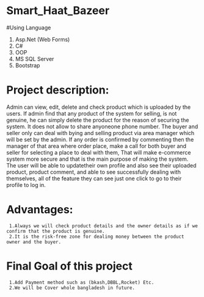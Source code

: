 # Smart_Haat_Bazeer

  #Using Language
  1. Asp.Net (Web Forms)
  2. C#
  3. OOP
  4. MS SQL Server
  5. Bootstrap
  
  
  # Project description: 
  
   Admin can view, edit, delete and check product which is uploaded by the users. If admin find that any product of the system for selling, is not genuine, he can simply delete the product for the reason of securing the system. It does not allow to share anyoneone phone number.
 The buyer and seller only can deal with bying and selling product via area manager which will be set by the admin. If any order is confirmed by  commenting then the manager of that area where order place, make a call for both buyer and seller for selecting a place to deal with them,  That will make e-commerce system more secure and that is the main purpose of making the system.
The user will be able to updatetheir own profile and also see their uploaded product, product comment, and able to see successfully dealing with themselves, all of the feature they can see just one click to go to their profile to log in.
               
               
  # Advantages:
 
     1.Always we will check product details and the owner details as if we confirm that the product is genuine.
     2.It is the risk-free zone for dealing money between the product owner and the buyer.
 
 # Final Goal of this project
     1.Add Payment method such as (bkash,DBBL,Rocket) Etc.
     2.We will be Cover whole bangladesh in future.
           
